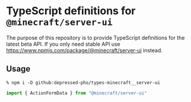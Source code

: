 # TypeScript definitions for `@minecraft/server-ui`

The purpose of this repository is to provide TypeScript definitions for the
latest beta API. If you only need stable API use
https://www.npmjs.com/package/@minecraft/server-ui instead.

## Usage

```shell
% npm i -D github:depressed-pho/types-minecraft__server-ui
```

```typescript
import { ActionFormData } from "@minecraft/server-ui"
```
